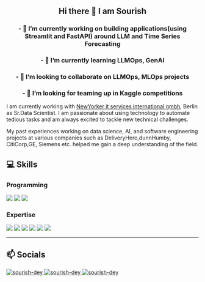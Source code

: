 <h2 align="center">
Hi there 👋 I am Sourish
</h2>


<h3 align="center">
- 🔭 I’m currently working on building applications(using Streamlit and FastAPI) around LLM and Time Series Forecasting
</h3> 
<h3 align="center">
- 🌱 I’m currently learning LLMOps, GenAI
</h3> 
<h3 align="center">
- 👯 I’m looking to collaborate on LLMOps, MLOps projects
</h3> 
<h3 align="center">
- 🤔 I’m looking for teaming up in Kaggle competitions
</h3>
<p align="justified">

I am currently working with <a href="https://www.newyorker.de/lu/company/"> NewYorker it services international gmbh</a>, Berlin as Sr.Data Scientist. I am passionate about using technology to automate tedious tasks and am always excited to tackle new technical challenges. 

My past experiences working on data science, AI, and software engineering projects at various companies such as DeliveryHero,dunnHumby, CitiCorp,GE, Siemens etc. helped me gain a deep understanding of the field.

</p>


<h2> 💻 Skills </h2>
<h3> Programming </h3>
<p>
<img src= 'https://img.shields.io/badge/Python-3776AB?style=for-the-badge&logo=python&logoColor=white' />
<img src= 'https://img.shields.io/badge/MLOps-007ACC?style=for-the-badge&logo=MLOps&logoColor=white' />
<img src="https://img.shields.io/badge/AI%20-%23323330.svg?&style=for-the-badge&logo=AI&logoColor=%23F7DF1E"/>
</p> 
<h3> Expertise </h3> 
<p>
 <img src="https://img.shields.io/badge/Tensorflow%20-%2320232a.svg?&style=for-the-badge&logo=Tensorflow&logoColor=%2361DAFB"/>
 <img src='https://img.shields.io/badge/PyTorch-E34F26?style=for-the-badge&logo=PyTorch&logoColor=white' />
 <img src='https://img.shields.io/badge/OpenAI-1572B6?style=for-the-badge&logo=OpenAI&logoColor=white' />
 <img src='https://img.shields.io/badge/Streamlit-%23092E20?style=for-the-badge&logo=streamlit&logoColor=white' />
 <img src="https://img.shields.io/badge/FastAPI-005571?style=for-the-badge&logo=fastapi" />
 <img src="https://img.shields.io/badge/LLM-%23000.svg?style=for-the-badge&logo=llm&logoColor=white" />
</p>

<hr/>

<h2> 📫 Socials </h2>
<p>
<a href="https://medium.com/@sourish.syntel" target="_blank"><img src="https://img.shields.io/badge/Medium-12100E?style=for-the-badge&logo=medium&logoColor=white" alt="sourish-dey">
<a href="https://www.linkedin.com/in/sourish-dey-03420b1a/" target="_blank"><img src="https://img.shields.io/badge/LinkedIn-12000E?style=for-the-badge&logo=LinkedIn&logoColor=blue" alt="sourish-dey">
<a href="https://www.xing.com/profile/Sourish_Dey/cv?expandNeffi=true" target="_blank"><img src="https://img.shields.io/badge/-12100E?style=for-the-badge&logo=xing&logoColor=green" alt="sourish-dey">
